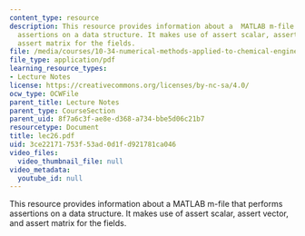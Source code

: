 ```yaml
---
content_type: resource
description: This resource provides information about a  MATLAB m-file that performs
  assertions on a data structure. It makes use of assert scalar, assert vector, and
  assert matrix for the fields.
file: /media/courses/10-34-numerical-methods-applied-to-chemical-engineering-fall-2005/3ce22171753f53ad0d1fd921781ca046_lec26.pdf
file_type: application/pdf
learning_resource_types:
- Lecture Notes
license: https://creativecommons.org/licenses/by-nc-sa/4.0/
ocw_type: OCWFile
parent_title: Lecture Notes
parent_type: CourseSection
parent_uid: 8f7a6c3f-ae8e-d368-a734-bbe5d06c21b7
resourcetype: Document
title: lec26.pdf
uid: 3ce22171-753f-53ad-0d1f-d921781ca046
video_files:
  video_thumbnail_file: null
video_metadata:
  youtube_id: null
---
```

This resource provides information about a  MATLAB m-file that performs assertions on a data structure. It makes use of assert scalar, assert vector, and assert matrix for the fields.
